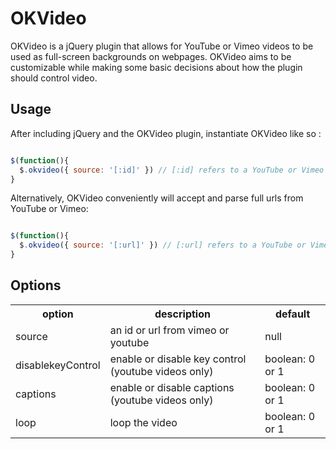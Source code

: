 # OKVideo

OKVideo is a jQuery plugin that allows for YouTube or Vimeo videos to be used as full-screen backgrounds on webpages. OKVideo aims to be customizable while making some basic decisions about how the plugin should control video.


## Usage

After including jQuery and the OKVideo plugin, instantiate OKVideo like so :

``` js

$(function(){
  $.okvideo({ source: '[:id]' }) // [:id] refers to a YouTube or Vimeo ID
}

```

Alternatively, OKVideo conveniently will accept and parse full urls from YouTube or Vimeo:

``` js

$(function(){
  $.okvideo({ source: '[:url]' }) // [:url] refers to a YouTube or Vimeo URL
}

```

## Options

<table>
  <tbody>
    <tr>
      <th>option</th>
	  <th>description</th>
	  <th>default</th>
	</tr>
    <tr>
      <td>source</td>
	  <td>an id or url from vimeo or youtube</td>
	  <td>null</td>
	</tr>
    <tr>
      <td>disablekeyControl</td>
	  <td>enable or disable key control (youtube videos only)</td>
	  <td>boolean: 0 or 1</td>
	</tr>
    <tr>
      <td>captions</td>
      <td>enable or disable captions (youtube videos only)</td>
	  <td>boolean: 0 or 1</td>
	</tr>
    <tr>
      <td>loop</td>
	  <td>loop the video</td>
	  <td>boolean: 0 or 1</td>
	</tr>
  </tbody>
</table>

